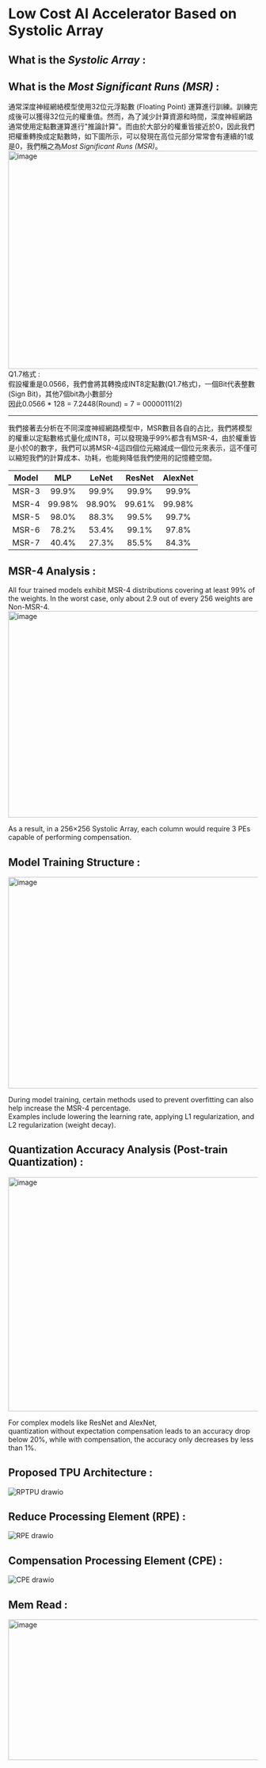 # Low Cost AI Accelerator Based on Systolic Array 

## What is the *Systolic Array*  :





## What is the *Most Significant Runs (MSR)* :  
通常深度神經網絡模型使用32位元浮點數 (Floating Point) 運算進行訓練。訓練完成後可以獲得32位元的權重值。然而，為了減少計算資源和時間，深度神經網路通常使用定點數運算進行"推論計算"。而由於大部分的權重皆接近於0，因此我們把權重轉換成定點數時，如下圖所示，可以發現在高位元部分常常會有連續的1或是0，我們稱之為*Most Significant Runs (MSR)*。  
<img width="1867" height="440" alt="image" src="https://github.com/user-attachments/assets/8b25f99f-a2e1-4d54-872e-b3422aaa75d6" />
Q1.7格式 :   
假設權重是0.0566，我們會將其轉換成INT8定點數(Q1.7格式)，一個Bit代表整數(Sign Bit)，其他7個bit為小數部分  
因此0.0566 * 128 = 7.2448(Round) = 7 = 00000111(2)   

---
   
我們接著去分析在不同深度神經網路模型中，MSR數目各自的占比，我們將模型的權重以定點數格式量化成INT8，可以發現幾乎99%都含有MSR-4，由於權重皆是小於0的數字，我們可以將MSR-4這四個位元縮減成一個位元來表示，這不僅可以縮短我們的計算成本、功耗，也能夠降低我們使用的記憶體空間。


| Model | MLP |  LeNet | ResNet | AlexNet | 
|:-----:|:---:|:------:|:------:|:-------:|
| MSR-3 | 99.9% |  99.9% | 99.9% | 99.9% |
| MSR-4 | 99.98% |  98.90% | 99.61% | 99.98% |
| MSR-5 | 98.0% |  88.3% | 99.5% | 99.7% |
| MSR-6 | 78.2% |  53.4% | 99.1% | 97.8% |
| MSR-7 | 40.4% |  27.3% | 85.5% | 84.3% |

  

## MSR-4 Analysis : 
All four trained models exhibit MSR-4 distributions covering at least 99% of the weights. In the worst case, only about 2.9 out of every 256 weights are Non-MSR-4.  
<img width="1122" height="417" alt="image" src="https://github.com/user-attachments/assets/c4fe2d6a-f449-40fc-8f40-f9ab724513c2" />  


As a result, in a 256×256 Systolic Array, each column would require 3 PEs capable of performing compensation.  


## Model Training Structure :  
<img width="1108" height="427" alt="image" src="https://github.com/user-attachments/assets/ba55a537-6cca-4147-8348-5d5ebfdbcf39" />


During model training, certain methods used to prevent overfitting can also help increase the MSR-4 percentage.   
Examples include lowering the learning rate, applying L1 regularization, and L2 regularization (weight decay).  


## Quantization Accuracy Analysis (Post-train Quantization) :  
<img width="1198" height="473" alt="image" src="https://github.com/user-attachments/assets/b867669b-beb9-4b30-9546-873f6b0632cf" />


For complex models like ResNet and AlexNet,   
quantization without expectation compensation leads to an accuracy drop below 20%, while with compensation, the accuracy only decreases by less than 1%.  
  


## Proposed TPU Architecture :  
![RPTPU drawio](https://github.com/user-attachments/assets/e4d37d8c-8214-4334-b468-c2117c6f3931)  


## Reduce Processing Element (RPE) :   
![RPE drawio](https://github.com/user-attachments/assets/c790f418-5e94-47a2-b850-18127da7769d)

## Compensation Processing Element (CPE) :  
![CPE drawio](https://github.com/user-attachments/assets/e12d8fac-3e1d-444b-9175-dcd8a724af95)

## Mem Read :  
<img width="995" height="284" alt="image" src="https://github.com/user-attachments/assets/da81fa4e-47f9-4dd7-a258-9e2779229d3e" />

